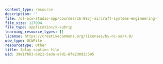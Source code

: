 ```yaml
---
content_type: resource
description: ''
file: /ol-ocw-studio-app/courses/16-885j-aircraft-systems-engineering-fall-2005/39e1fb03b8215adaa7d18fe230d2c595_KFOv1WtlAow.vtt
file_size: 127094
file_type: application/x-subrip
learning_resource_types: []
license: https://creativecommons.org/licenses/by-nc-sa/4.0/
ocw_type: OCWFile
resourcetype: Other
title: 3play caption file
uid: 39e1fb03-b821-5ada-a7d1-8fe230d2c595
---
```

